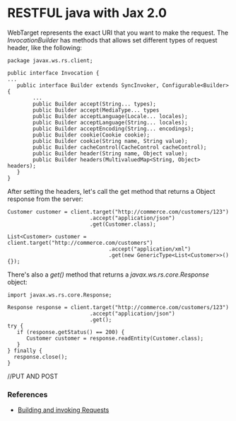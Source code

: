 # RESTFUL java with Jax 2.0

WebTarget represents the exact URI that you want to make the request.
The *InvocationBuilder* has methods that allows set different types of request header, like the following:
```
package javax.ws.rs.client;

public interface Invocation {
...
   public interface Builder extends SyncInvoker, Configurable<Builder> {
        ...
        public Builder accept(String... types);
        public Builder accept(MediaType... types
        public Builder acceptLanguage(Locale... locales);
        public Builder acceptLanguage(String... locales);
        public Builder acceptEncoding(String... encodings);
        public Builder cookie(Cookie cookie);
        public Builder cookie(String name, String value);
        public Builder cacheControl(CacheControl cacheControl);
        public Builder header(String name, Object value);
        public Builder headers(MultivaluedMap<String, Object> headers);
   }
}

```

After setting the headers, let's call the get method that returns a Object response from the server:

```
Customer customer = client.target("http://commerce.com/customers/123")
                          .accept("application/json")
                          .get(Customer.class);

List<Customer> customer = client.target("http://commerce.com/customers")
                                .accept("application/xml")
                                .get(new GenericType<List<Customer>>() {});
```
There's also a *get()* method that returns a *javax.ws.rs.core.Response* object:

```
import javax.ws.rs.core.Response;

Response response = client.target("http://commerce.com/customers/123")
                          .accept("application/json")
                          .get();
try {
   if (response.getStatus() == 200) {
      Customer customer = response.readEntity(Customer.class);
   }
} finally {
  response.close();
}
```
//PUT AND POST

### References
- [Building and invoking Requests](https://dennis-xlc.gitbooks.io/restful-java-with-jax-rs-2-0-2rd-edition/content/en/part1/chapter8/building_and_invoking_requests.html)
